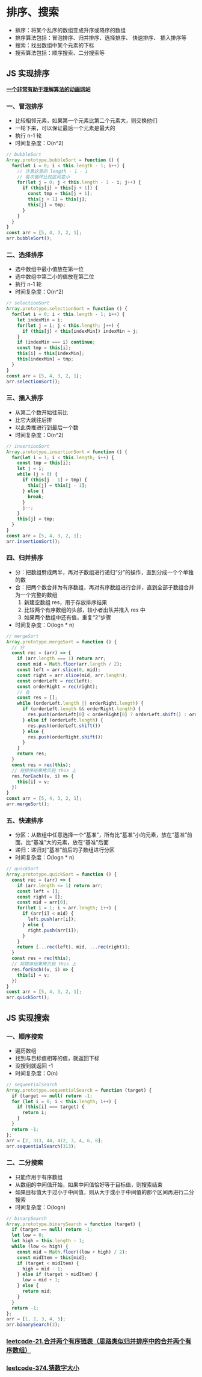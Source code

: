 # 排序、搜索
* 排序：将某个乱序的数组变成升序或降序的数组
* 排序算法包括：冒泡排序、归并排序、选择排序、 快速排序、 插入排序等
* 搜索：找出数组中某个元素的下标
* 搜索算法包括：顺序搜索、二分搜索等
## JS 实现排序
**[一个非常有助于理解算法的动画网站](https://visualgo.net/zh/sorting)**
### 一、冒泡排序
* 比较相邻元素，如果第一个元素比第二个元素大，则交换他们
* 一轮下来，可以保证最后一个元素是最大的
* 执行 n-1 轮
* 时间复杂度：O(n^2)
```js
// bubbleSort
Array.prototype.bubbleSort = function () {
  for(let i = 0; i < this.length - 1; i++) {
    // 注意这里的 length - 1 - i
    // 每次循环比较区间变小
    for(let j = 0; j < this.length - 1 - i; j++) {
      if (this[j] > this[j + 1]) {
        const tmp = this[j + 1];
        this[j + 1] = this[j];
        this[j] = tmp;
      }
    }
  }
}
const arr = [5, 4, 3, 2, 1];
arr.bubbleSort();
```
### 二、选择排序
* 选中数组中最小值放在第一位
* 选中数组中第二小的值放在第二位
* 执行 n-1 轮
* 时间复杂度：O(n^2)
```js
// selectionSort
Array.prototype.selectionSort = function () {
  for(let i = 0; i < this.length - 1; i++) {
    let indexMin = i;
    for(let j = i; j < this.length; j++) {
      if (this[j] < this[indexMin]) indexMin = j;
    }
    if (indexMin === i) continue;
    const tmp = this[i];
    this[i] = this[indexMin];
    this[indexMin] = tmp;
  }
}
const arr = [5, 4, 3, 2, 1];
arr.selectionSort();
```
### 三、插入排序
* 从第二个数开始往前比
* 比它大就往后排
* 以此类推进行到最后一个数
* 时间复杂度：O(n^2)
```js
// insertionSort
Array.prototype.insertionSort = function () {
  for(let i = 1; i < this.length; i++) {
    const tmp = this[i];
    let j = i;
    while (j > 0) {
      if (this[j - 1] > tmp) {
        this[j] = this[j - 1];
      } else {
        break;
      }
      j--;
    }
    this[j] = tmp;
  }
}
const arr = [5, 4, 3, 2, 1];
arr.insertionSort();
```
### 四、归并排序
* 分：把数组劈成两半，再对子数组进行递归“分”的操作，直到分成一个个单独的数
* 合：把两个数合并为有序数组，再对有序数组进行合并，直到全部子数组合并为一个完整的数组
  1. 新建空数组 res，用于存放排序结果
  2. 比较两个有序数组的头部，较小者出队并推入 res 中
  3. 如果两个数组中还有值，重复“2”步骤
* 时间复杂度：O(logn * n)
```js
// mergeSort
Array.prototype.mergeSort = function () {
  // 分
  const rec = (arr) => {
    if (arr.length === 1) return arr;
    const mid = Math.floor(arr.length / 2);
    const left = arr.slice(0, mid);
    const right = arr.slice(mid, arr.length);
    const orderLeft = rec(left);
    const orderRight = rec(right);
    // 合
    const res = [];
    while (orderLeft.length || orderRight.length) {
      if (orderLeft.length && orderRight.length) {
        res.push(orderLeft[0] < orderRight[0] ? orderLeft.shift() : orderRight.shift())
      } else if (orderLeft.length) {
        res.push(orderLeft.shift())
      } else {
        res.push(orderRight.shift())
      }
    }
    return res;
  }
  const res = rec(this);
  // 将排序结果拷贝到 this 上
  res.forEach((v, i) => {
    this[i] = v;
  })
}
const arr = [5, 4, 3, 2, 1];
arr.mergeSort();
```
### 五、快速排序
* 分区：从数组中任意选择一个“基准”，所有比“基准”小的元素，放在“基准”前面，比“基准”大的元素，放在“基准”后面
* 递归：递归对“基准”前后的子数组进行分区
* 时间复杂度：O(logn * n)
```js
// quickSort
Array.prototype.quickSort = function () {
  const rec = (arr) => {
    if (arr.length <= 1) return arr;
    const left = [];
    const right = [];
    const mid = arr[0];
    for(let i = 1; i < arr.length; i++) {
      if (arr[i] < mid) {
        left.push(arr[i]);
      } else {
        right.push(arr[i]);
      }
    }
    return [...rec(left), mid, ...rec(right)];
  }
  const res = rec(this);
  // 将排序结果拷贝到 this 上
  res.forEach((v, i) => {
    this[i] = v;
  })
}
const arr = [5, 4, 3, 2, 1];
arr.quickSort();
```

## JS 实现搜索
### 一、顺序搜索
* 遍历数组
* 找到与目标值相等的值，就返回下标
* 没搜到就返回 -1
* 时间复杂度：O(n)
```js
// sequentialSearch
Array.prototype.sequentialSearch = function (target) {
  if (target == null) return -1;
  for (let i = 0; i < this.length; i++) {
    if (this[i] === target) {
      return i;
    }
  }
  return -1;
};
arr = [2, 313, 44, 412, 3, 4, 6, 8];
arr.sequentialSearch(313);
```
### 二、二分搜索
* 只能作用于有序数组
* 从数组的中间值开始，如果中间值恰好等于目标值，则搜索结束
* 如果目标值大于过小于中间值，则从大于或小于中间值的那个区间再进行二分搜索
* 时间复杂度：O(logn)
```js
// binarySearch
Array.prototype.binarySearch = function (target) {
  if (target == null) return -1;
  let low = 0;
  let high = this.length - 1;
  while (low <= high) {
    const mid = Math.floor((low + high) / 2);
    const midItem = this[mid];
    if (target < midItem) {
      high = mid - 1;
    } else if (target > midItem) {
      low = mid + 1;
    } else {
      return mid;
    }
  }
  return -1;
};
arr = [1, 2, 3, 4, 5];
arr.binarySearch(3);
```

### [leetcode-21.合并两个有序链表（思路类似归并排序中的合并两个有序数组）](https://leetcode.cn/problems/merge-two-sorted-lists/)

### [leetcode-374.猜数字大小](https://leetcode.cn/problems/guess-number-higher-or-lower/)